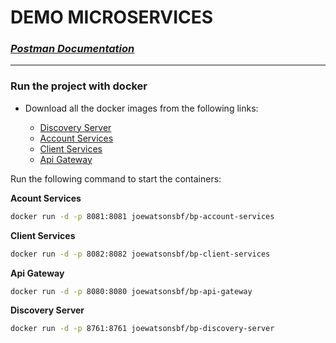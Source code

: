 # DEMO MICROSERVICES


### ***[Postman Documentation](https://documenter.getpostman.com/view/11695309/2sA3kUH2qW)***

___________________________________

### Run the project with docker

- Download all the docker images from the following links:
    
    - [Discovery Server](https://hub.docker.com/r/joewatsonsbf/bp-discovery-server) 
    - [Account Services](https://hub.docker.com/r/joewatsonsbf/bp-account-services)
    - [Client Services](https://hub.docker.com/r/joewatsonsbf/bp-client-services)
    - [Api Gateway](https://hub.docker.com/r/joewatsonsbf/bp-api-gateway)



Run the following command to start the containers:


**Acount Services**
```bash
docker run -d -p 8081:8081 joewatsonsbf/bp-account-services
```

**Client Services**
```bash
docker run -d -p 8082:8082 joewatsonsbf/bp-client-services
```

**Api Gateway**
```bash
docker run -d -p 8080:8080 joewatsonsbf/bp-api-gateway
```

**Discovery Server**
```bash
docker run -d -p 8761:8761 joewatsonsbf/bp-discovery-server
```